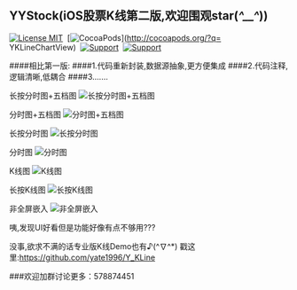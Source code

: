 ## YYStock(iOS股票K线第二版,欢迎围观star(*^__^*))
[![License MIT](https://img.shields.io/badge/license-MIT-green.svg?style=flat)](https://github.com/chenyk0317/YKLineChartView/blob/master/LICENSE)&nbsp;
[![CocoaPods](http://img.shields.io/cocoapods/p/YKLineChartView.svg?style=flat)](http://cocoapods.org/?q= YKLineChartView)&nbsp;
[![Support](https://img.shields.io/badge/support-iOS7.0+-blue.svg?style=flat)](https://www.apple.com/nl/ios/)&nbsp;
[![Support](https://img.shields.io/badge/support-Autolayout-orange.svg?style=flatt)](https://www.apple.com/)&nbsp;

####相比第一版:
####1.代码重新封装,数据源抽象,更方便集成
####2.代码注释,逻辑清晰,低耦合
####3.......

长按分时图+五档图
![长按分时图+五档图](http://images2015.cnblogs.com/blog/784141/201610/784141-20161017233159888-557730348.png)

分时图+五档图
![分时图+五档图](http://images2015.cnblogs.com/blog/784141/201610/784141-20161017233148232-878225916.png)

长按分时图
![长按分时图](http://images2015.cnblogs.com/blog/784141/201610/784141-20161017233121404-1964273658.png)
 

分时图
![分时图](http://images2015.cnblogs.com/blog/784141/201610/784141-20161017233154295-1120327196.png)


K线图
![K线图](http://images2015.cnblogs.com/blog/784141/201610/784141-20161017233130935-1508782795.png)


长按K线图
![长按K线图](http://images2015.cnblogs.com/blog/784141/201610/784141-20161017233206029-111514556.png)


非全屏嵌入
![非全屏嵌入](http://images2015.cnblogs.com/blog/784141/201610/784141-20161017233111295-969151974.png)


咦,发现UI好看但是功能好像有点不够用???

没事,欲求不满的话专业版K线Demo也有♪(^∇^*) 戳这里:https://github.com/yate1996/Y_KLine

###欢迎加群讨论更多：578874451
